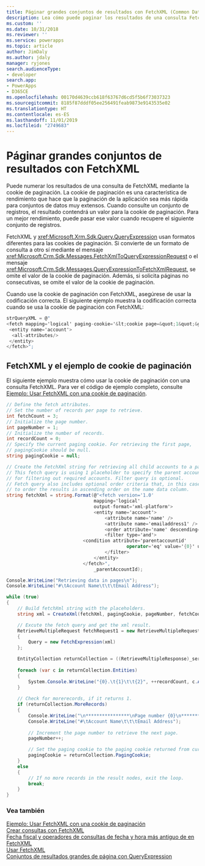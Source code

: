 ```yaml
---
title: Páginar grandes conjuntos de resultados con FetchXML (Common Data Service) | Microsoft Docs
description: Lea cómo puede paginar los resultados de una consulta FetchXML mediante la cookie de paginación.
ms.custom: ''
ms.date: 10/31/2018
ms.reviewer: ''
ms.service: powerapps
ms.topic: article
author: JimDaly
ms.author: jdaly
manager: ryjones
search.audienceType:
- developer
search.app:
- PowerApps
- D365CE
ms.openlocfilehash: 00170d4639ccb618f63767d6cd5f5b6f73037323
ms.sourcegitcommit: 8185f87dddf05ee256491feab9873e9143535e02
ms.translationtype: HT
ms.contentlocale: es-ES
ms.lasthandoff: 11/01/2019
ms.locfileid: "2749683"
---
```

# <a name="page-large-result-sets-with-fetchxml"></a>Páginar grandes conjuntos de resultados con FetchXML

Puede numerar los resultados de una consulta de FetchXML mediante la cookie de paginación. La cookie de paginación es una característica de rendimiento que hace que la paginación de la aplicación sea más rápida para conjuntos de datos muy extensos. Cuando consulte un conjunto de registros, el resultado contendrá un valor para la cookie de paginación. Para un mejor rendimiento, puede pasar ese valor cuando recupere el siguiente conjunto de registros.  
  
 FetchXML y <xref:Microsoft.Xrm.Sdk.Query.QueryExpression> usan formatos diferentes para las cookies de paginación. Si convierte de un formato de consulta a otro sí mediante el mensaje <xref:Microsoft.Crm.Sdk.Messages.FetchXmlToQueryExpressionRequest> o el mensaje <xref:Microsoft.Crm.Sdk.Messages.QueryExpressionToFetchXmlRequest>, se omite el valor de la cookie de paginación. Además, si solicita páginas no consecutivas, se omite el valor de la cookie de paginación.  
  
 Cuando use la cookie de paginación con FetchXML, asegúrese de usar la codificación correcta. El siguiente ejemplo muestra la codificación correcta cuando se usa la cookie de paginación con FetchXML:  
  
```csharp  
strQueryXML = @"  
<fetch mapping='logical' paging-cookie='&lt;cookie page=&quot;1&quot;&gt;&lt;accountid last=&quot;{E062B974-7F8D-DC11-9048-0003FF27AC3B}&quot; first=&quot;{60B934EF-798D-DC11-9048-0003FF27AC3B}&quot;/&gt;&lt;/cookie&gt;' page='2' count='2'>  
 <entity name='account'>  
  <all-attributes/>  
 </entity>  
</fetch>";  
```  
  
## <a name="fetchxml-and-the-paging-cookie-example"></a>FetchXML y el ejemplo de cookie de paginación  
 El siguiente ejemplo muestra cómo usar la cookie de paginación con una consulta FetchXML. Para ver el código de ejemplo completo, consulte [Ejemplo: Usar FetchXML con una cookie de paginación](samples/use-fetchxml-paging-cookie.md).  
  
```csharp
// Define the fetch attributes.
// Set the number of records per page to retrieve.
int fetchCount = 3;
// Initialize the page number.
int pageNumber = 1;
// Initialize the number of records.
int recordCount = 0;
// Specify the current paging cookie. For retrieving the first page, 
// pagingCookie should be null.
string pagingCookie = null;

// Create the FetchXml string for retrieving all child accounts to a parent account.
// This fetch query is using 1 placeholder to specify the parent account id 
// for filtering out required accounts. Filter query is optional.
// Fetch query also includes optional order criteria that, in this case, is used 
// to order the results in ascending order on the name data column.
string fetchXml = string.Format(@"<fetch version='1.0' 
                                mapping='logical' 
                                output-format='xml-platform'>
                                <entity name='account'>
                                    <attribute name='name' />
                                    <attribute name='emailaddress1' />
                                    <order attribute='name' descending='false'/>
                                    <filter type='and'>
                            <condition attribute='parentaccountid' 
                                            operator='eq' value='{0}' uiname='' uitype='' />
                                    </filter>
                                </entity>
                            </fetch>",
                                _parentAccountId);

Console.WriteLine("Retrieving data in pages\n"); 
Console.WriteLine("#\tAccount Name\t\t\tEmail Address");

while (true)
{
    // Build fetchXml string with the placeholders.
    string xml = CreateXml(fetchXml, pagingCookie, pageNumber, fetchCount);

    // Excute the fetch query and get the xml result.
    RetrieveMultipleRequest fetchRequest1 = new RetrieveMultipleRequest
    {
        Query = new FetchExpression(xml)
    };

    EntityCollection returnCollection = ((RetrieveMultipleResponse)_service.Execute(fetchRequest1)).EntityCollection;
    
    foreach (var c in returnCollection.Entities)
    {
        System.Console.WriteLine("{0}.\t{1}\t\t{2}", ++recordCount, c.Attributes["name"], c.Attributes["emailaddress1"] );
    }                        
    
    // Check for morerecords, if it returns 1.
    if (returnCollection.MoreRecords)
    {
        Console.WriteLine("\n****************\nPage number {0}\n****************", pageNumber);
        Console.WriteLine("#\tAccount Name\t\t\tEmail Address");
        
        // Increment the page number to retrieve the next page.
        pageNumber++;

        // Set the paging cookie to the paging cookie returned from current results.                            
        pagingCookie = returnCollection.PagingCookie;
    }
    else
    {
        // If no more records in the result nodes, exit the loop.
        break;
    }
}
```
  
### <a name="see-also"></a>Vea también  
 [Ejemplo: Usar FetchXML con una cookie de paginación](samples/use-fetchxml-paging-cookie.md)   
 [Crear consultas con FetchXML](/dynamics365/customer-engagement/developer/org-service/build-queries-fetchxml)   
 [Fecha fiscal y operadores de consultas de fecha y hora más antiguo de en FetchXML](../use-fetchxml-fiscal-date-older-datetime-query-operators.md)   
 [Usar FetchXML](../use-fetchxml-construct-query.md)   
 [Conjuntos de resultados grandes de página con QueryExpression](page-large-result-sets-with-queryexpression.md)
